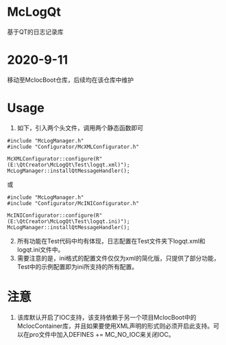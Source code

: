 # McLogQt
基于QT的日志记录库

# 2020-9-11
移动至McIocBoot仓库，后续均在该仓库中维护

# Usage
1. 如下，引入两个头文件，调用两个静态函数即可
~~~
#include "McLogManager.h"
#include "Configurator/McXMLConfigurator.h"

McXMLConfigurator::configure(R"(E:\QtCreator\McLogQt\Test\logqt.xml)");
McLogManager::installQtMessageHandler();
~~~
或
~~~
#include "McLogManager.h"
#include "Configurator/McINIConfigurator.h"

McINIConfigurator::configure(R"(E:\QtCreator\McLogQt\Test\logqt.ini)");
McLogManager::installQtMessageHandler();
~~~
2. 所有功能在Test代码中均有体现，日志配置在Test文件夹下logqt.xml和logqt.ini文件中。
3. 需要注意的是，ini格式的配置文件仅仅为xml的简化版，只提供了部分功能，Test中的示例配置即为ini所支持的所有配置。

# 注意
1. 该库默认开启了IOC支持，该支持依赖于另一个项目McIocBoot中的McIocContainer库，并且如果要使用XML声明的形式则必须开启此支持。可以在pro文件中加入DEFINES += MC_NO_IOC来关闭IOC。
